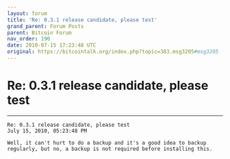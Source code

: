 ```yaml
---
layout: forum
title: 'Re: 0.3.1 release candidate, please test'
grand_parent: Forum Posts
parent: Bitcoin Forum
nav_order: 190
date: 2010-07-15 17:23:48 UTC
original: https://bitcointalk.org/index.php?topic=383.msg3205#msg3205
---
```


# Re: 0.3.1 release candidate, please test
---

```
Re: 0.3.1 release candidate, please test
July 15, 2010, 05:23:48 PM

Well, it can't hurt to do a backup and it's a good idea to backup regularly, but no, a backup is not required before installing this.
```
